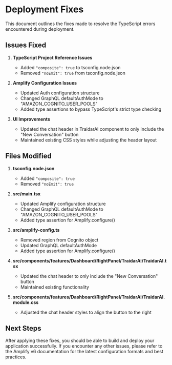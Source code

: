 # Deployment Fixes

This document outlines the fixes made to resolve the TypeScript errors encountered during deployment.

## Issues Fixed

1. **TypeScript Project Reference Issues**
   - Added `"composite": true` to tsconfig.node.json
   - Removed `"noEmit": true` from tsconfig.node.json

2. **Amplify Configuration Issues**
   - Updated Auth configuration structure
   - Changed GraphQL defaultAuthMode to "AMAZON_COGNITO_USER_POOLS"
   - Added type assertions to bypass TypeScript's strict type checking

3. **UI Improvements**
   - Updated the chat header in TraidarAI component to only include the "New Conversation" button
   - Maintained existing CSS styles while adjusting the header layout

## Files Modified

1. **tsconfig.node.json**
   - Added `"composite": true`
   - Removed `"noEmit": true`

2. **src/main.tsx**
   - Updated Amplify configuration structure
   - Changed GraphQL defaultAuthMode to "AMAZON_COGNITO_USER_POOLS"
   - Added type assertion for Amplify.configure()

3. **src/amplify-config.ts**
   - Removed region from Cognito object
   - Updated GraphQL defaultAuthMode
   - Added type assertion for Amplify.configure()

4. **src/components/features/Dashboard/RightPanel/TraidarAi/TraidarAI.tsx**
   - Updated the chat header to only include the "New Conversation" button
   - Maintained existing functionality

5. **src/components/features/Dashboard/RightPanel/TraidarAi/TraidarAI.module.css**
   - Adjusted the chat header styles to align the button to the right

## Next Steps

After applying these fixes, you should be able to build and deploy your application successfully. If you encounter any other issues, please refer to the Amplify v6 documentation for the latest configuration formats and best practices.